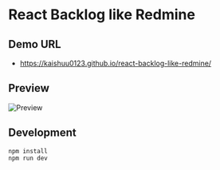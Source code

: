 # React Backlog like Redmine

## Demo URL

* https://kaishuu0123.github.io/react-backlog-like-redmine/

## Preview

![Preview](https://github.com/kaishuu0123/react-backlog-like-redmine/raw/master/backlog-demo.gif)


## Development

```
npm install
npm run dev
```
